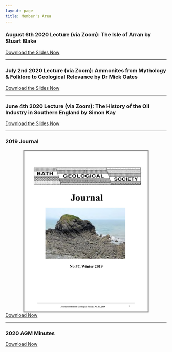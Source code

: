 ```yaml
---
layout: page
title: Member's Area
---
```

<h3>August 6th 2020 Lecture (via Zoom): The Isle of Arran by Stuart Blake</h3>
<a download href="Geotalk on Arran 2020.pdf" class="standard-button">Download the Slides Now</a>
<hr>
<h3>July 2nd 2020 Lecture (via Zoom): Ammonites from Mythology & Folklore to Geological Relevance by Dr Mick Oates</h3>
<a download href="BGS-Zoom-lecture-Ammonites-Dr-Oates-7-7-2020.pdf" class="standard-button">Download the Slides Now</a>
<hr>
<h3>June 4th 2020 Lecture (via Zoom): The History of the Oil Industry in Southern England by Simon Kay</h3>
<a download href="History of Oil Industry in S England Bath Geol Soc 4 June 2020 by Simon Kay.pdf" class="standard-button">Download the Slides Now</a>
<hr>
<h3>2019 Journal</h3>
<img style="border: solid 3px #7b7b7b; height: 500px; margin: auto; display: block;" src="/assets/Bath-GS-Journal-2019-cover.jpg">
<a download href="Bath GS Journal 2019.pdf" class="standard-button">Download Now</a>
<hr>
<h3>2020 AGM Minutes</h3>
<a href="Bath-Geol-Soc-AGM-minutes-6th-Feb-2020-GPH-editedv2.docx" class="standard-button">Download Now</a>
<p></p>